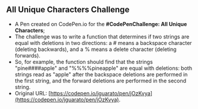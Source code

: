 ## All Unique Characters Challenge

* A Pen created on CodePen.io for the <strong>#CodePenChallenge: All Unique Characters</strong>;
* The challenge was to write a function that determines if two strings are equal with deletions in two directions: a # means a backspace character (deleting backwards), and a % means a delete character (deleting forwards). 
* So, for example, the function should find that the strings "pine####apple" and "%%%%pineapple" are equal with deletions: both strings read as "apple" after the backspace deletions are performed in the first string, and the forward deletions are performed in the second string.
* Original URL: [https://codepen.io/jguarato/pen/jOzKvya](https://codepen.io/jguarato/pen/jOzKvya).
